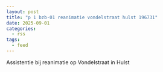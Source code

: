 ```yaml
---
layout: post
title: "p 1 bzb-01 reanimatie vondelstraat hulst 196731"
date: 2025-09-01
categories: 
  - rss
tags: 
  - feed
---
```


Assistentie bij reanimatie op Vondelstraat in Hulst
